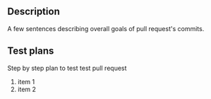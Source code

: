 <!--
  Please choose an appropriate Title for this Pull Request.
  The following suggested format may be used:

    type(scope): description. RES1-NNN

  Where:
    type: A valid conventional commit type
    scope: The name of a service, package, or repo component
    description: short version of Description below
    RES1-NNN: Jira ticket ID, if applicable
-->

## Description

A few sentences describing overall goals of pull request's commits.

<!-- Paste JIRA Link Here -->

## Test plans

Step by step plan to test test pull request

1. item 1
2. item 2
